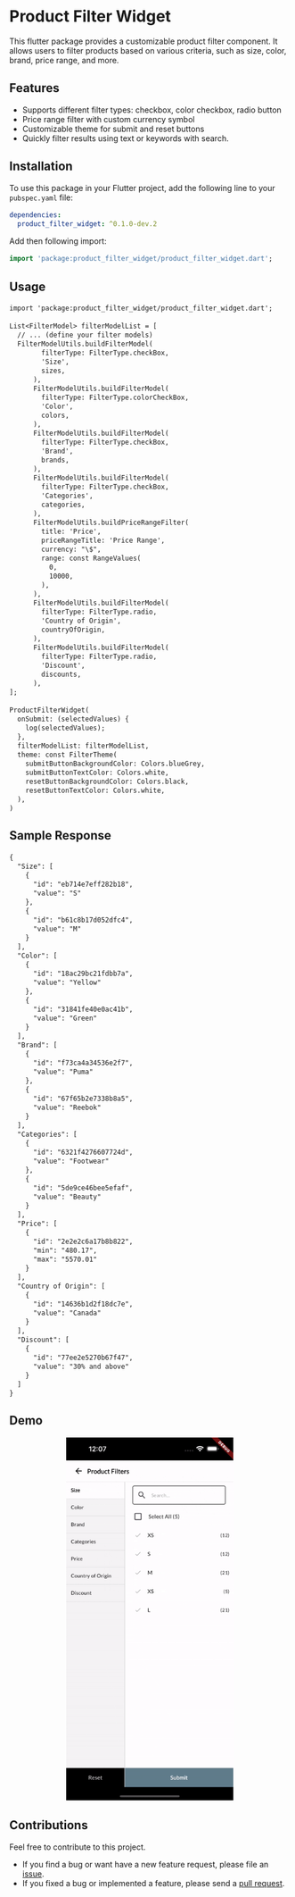 # Product Filter Widget

This flutter package provides a customizable product filter component. It allows users to filter products based on various criteria, such as size, color, brand, price range, and more.

## Features

* Supports different filter types: checkbox, color checkbox, radio button
* Price range filter with custom currency symbol
* Customizable theme for submit and reset buttons
* Quickly filter results using text or keywords with search.


## Installation

To use this package in your Flutter project, add the following line to your `pubspec.yaml` file:

```yaml
dependencies:
  product_filter_widget: ^0.1.0-dev.2
```

Add then following import:

```dart
import 'package:product_filter_widget/product_filter_widget.dart';
```

## Usage

```
import 'package:product_filter_widget/product_filter_widget.dart';

List<FilterModel> filterModelList = [
  // ... (define your filter models)
  FilterModelUtils.buildFilterModel(
        filterType: FilterType.checkBox,
        'Size',
        sizes,
      ),
      FilterModelUtils.buildFilterModel(
        filterType: FilterType.colorCheckBox,
        'Color',
        colors,
      ),
      FilterModelUtils.buildFilterModel(
        filterType: FilterType.checkBox,
        'Brand',
        brands,
      ),
      FilterModelUtils.buildFilterModel(
        filterType: FilterType.checkBox,
        'Categories',
        categories,
      ),
      FilterModelUtils.buildPriceRangeFilter(
        title: 'Price',
        priceRangeTitle: 'Price Range',
        currency: "\$",
        range: const RangeValues(
          0,
          10000,
        ),
      ),
      FilterModelUtils.buildFilterModel(
        filterType: FilterType.radio,
        'Country of Origin',
        countryOfOrigin,
      ),
      FilterModelUtils.buildFilterModel(
        filterType: FilterType.radio,
        'Discount',
        discounts,
      ),
];

ProductFilterWidget(
  onSubmit: (selectedValues) {
    log(selectedValues);
  },
  filterModelList: filterModelList,
  theme: const FilterTheme(
    submitButtonBackgroundColor: Colors.blueGrey,
    submitButtonTextColor: Colors.white,
    resetButtonBackgroundColor: Colors.black,
    resetButtonTextColor: Colors.white,
  ),
)
```


## Sample Response

```
{
  "Size": [
    {
      "id": "eb714e7eff282b18",
      "value": "S"
    },
    {
      "id": "b61c8b17d052dfc4",
      "value": "M"
    }
  ],
  "Color": [
    {
      "id": "18ac29bc21fdbb7a",
      "value": "Yellow"
    },
    {
      "id": "31841fe40e0ac41b",
      "value": "Green"
    }
  ],
  "Brand": [
    {
      "id": "f73ca4a34536e2f7",
      "value": "Puma"
    },
    {
      "id": "67f65b2e7338b8a5",
      "value": "Reebok"
    }
  ],
  "Categories": [
    {
      "id": "6321f4276607724d",
      "value": "Footwear"
    },
    {
      "id": "5de9ce46bee5efaf",
      "value": "Beauty"
    }
  ],
  "Price": [
    {
      "id": "2e2e2c6a17b8b822",
      "min": "480.17",
      "max": "5570.01"
    }
  ],
  "Country of Origin": [
    {
      "id": "14636b1d2f18dc7e",
      "value": "Canada"
    }
  ],
  "Discount": [
    {
      "id": "77ee2e5270b67f47",
      "value": "30% and above"
    }
  ]
}
```

## Demo
<p align="center">
<img src="https://raw.githubusercontent.com/oaktreeapps/product_filter_widget/refs/heads/main/recording_ios.gif" width="300"/>
</p>


## Contributions

Feel free to contribute to this project.

* If you find a bug or want have a new feature request, please file an [issue][issue].
* If you fixed a bug or implemented a feature, please send a [pull request][pr].


<!-- Links -->
[issue]: https://github.com/oaktreeapps/product_filter_widget/issues
[pr]: https://github.com/oaktreeapps/product_filter_widget/pulls


